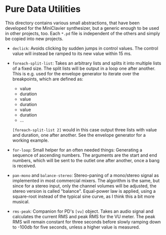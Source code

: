Pure Data Utilities
===================

This directory contains various small abstractions, that have been developed
for the MiniClavier synthesizer, but a generic enough to be used in other
projects, too. Each `*.pd` file is independent of the others and simply be
copied into new projects.

 * `declick`: Avoids clicking by sudden jumps in control values. The control
   value will instead be ramped to its new value within 15 ms.

 * `foreach-split-list`: Takes an arbitrary lists and splits it into multiple
   lists of a fixed size. The split lists will be output in a loop one
   after another. This is e.g. used for the envelope generator to iterate
   over the breakpoints, which are defined as:

    - value
    - duration
    - value
    - duration
    - value
    - duration
    - ...

   `[foreach-split-list 2]` would in this case output three lists with value
    and duration, one after another. See the envelope generator for a working
    example.

 * `for-loop`: Small helper for an often needed things: Generating a sequence
   of ascending numbers. The arguments are the start and end numbers, which
   will be sent to the outlet one after another, once a bang is received.

 * `pan-mono` and `balance-stereo`: Stereo-paning of a mono/stereo signal as
   implemented in most commercial mixers. The algorithm is the same, but since
   for a stereo input, only the channel volumes will be adjusted, the stereo
   version is called "balance". Equal-power law is applied, using a square-root
   instead of the typical sine curve, as I think this a bit more musical.

 * `rms-peak`: Companion for PD's `[vu]` object. Takes an audio signal and
   calculates the current RMS and peak RMS for the VU meter. The peak RMS will
   remain constant for three seconds before slowly ramping down to -100db for
   five seconds, unless a higher value is measured.
